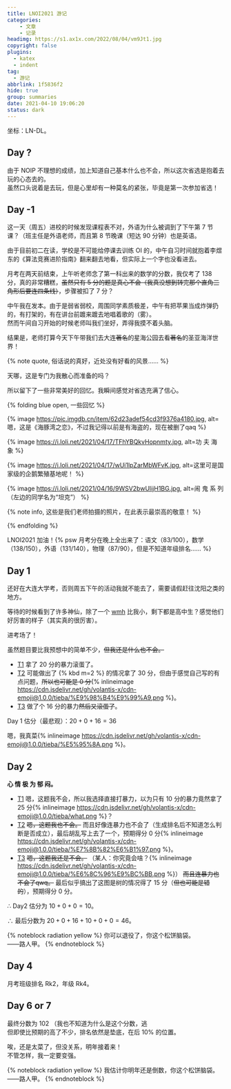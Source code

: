 ```yaml
---
title: LNOI2021 游记
categories:
    - 文章
    - 记录
headimg: https://s1.ax1x.com/2022/08/04/vm9Jt1.jpg
copyright: false
plugins:
  - katex
  - indent
tag:
  - 游记
abbrlink: 1f5836f2
hide: true
group: summaries
date: 2021-04-10 19:06:20
status: dark
---
```


坐标：LN-DL。

<!--more-->

## Day ?

由于 NOIP 不理想的成绩，加上知道自己基本什么也不会，所以这次省选是抱着去玩的心态去的。   
虽然口头说着是去玩，但是心里却有一种莫名的紧张，毕竟是第一次参加省选！

## Day -1

这一天（周五）进校的时候发现课程表不对，外语为什么被调到了下午第 $7$ 节课？（班主任是外语老师，而且第 $8$ 节晚课（短达 $90$ 分钟）也是英语。

由于目前初二在读，学校是不可能给停课去训练 OI 的，中午自习时间就抱着李煜东的《算法竞赛进阶指南》翻来翻去地看，但实际上一个字也没看进去。

月考在两天前结束，上午听老师念了第一科出来的数学的分数，我仅考了 $138$ 分，真的非常糟糕，~~虽然只有 5 分的题是真心不会（我真没想到转完那个直角三角形后要连四条线）~~，步骤被扣了 $7$ 分？

中午我在发本。由于是弱省弱校，周围同学素质极差，中午有把苹果当成炸弹扔的，有打架的，有在讲台前踱来踱去地唱着歌的（雾）。   
然而午间自习开始的时候老师叫我们坐好，弄得我摸不着头脑。

结果是，老师打算今天下午带我们去大连~~著名~~的星海公园去看~~著名~~的圣亚海洋世界！

{% note quote, 俗话说的真好，近处没有好看的风景…… %}

天哪，这是专门为我散心而准备的吗？

所以留下了一些非常美好的回忆。我瞬间感觉对省选充满了信心。

{% folding blue open, 一些回忆 %}

{% image https://pic.imgdb.cn/item/62d23adef54cd3f9376a4180.jpg, alt=嗯，这是《海豚湾之恋》，不过我记得以前是有海盗的，现在被删了qaq %}

{% image https://i.loli.net/2021/04/17/TFhYBQkvHopnmty.jpg, alt=功 夫 海 象 %}

{% image https://i.loli.net/2021/04/17/wUi1lpZarMbWFvK.jpg, alt=这里可是国家级的企鹅繁殖基地呢！ %}

{% image https://i.loli.net/2021/04/16/9WSV2bwUlijH1BG.jpg, alt=闹 鬼 系 列（左边的同学名为“坦克”） %}

{% note info, 这些是我们老师拍摄的照片，在此表示最崇高的敬意！ %}

{% endfolding %}

LNOI2021 加油！{% psw 月考分在晚上全出来了：语文（83/100），数学（138/150），外语（131/140），物理（87/90），但是不知道年级排名…… %}

## Day 1

还好在大连大学考，否则周五下午的活动我就不能去了，需要请假赶往沈阳之类的地方。

等待的时候看到了许多神仙，除了一个 [wmh](https://www.luogu.com.cn/user/107484) 比我小，剩下都是高中生？感觉他们好厉害的样子（其实真的很厉害）。

进考场了！

虽然题目要比我预想中的简单不少，~~但我还是什么也不会。~~

- [T1](https://www.luogu.com.cn/problem/P7514) 拿了 $20$ 分的暴力滚蛋了。
- [T2](https://www.luogu.com.cn/problem/P7515) 可能做出了 {% kbd m=2 %} 的情况拿了 $30$ 分，但由于感觉自己写的有点问题，~~所以也可能是 0 分~~{% inlineimage https://cdn.jsdelivr.net/gh/volantis-x/cdn-emoji@1.0.0/tieba/%E9%98%B4%E9%99%A9.png %}。
- [T3](https://www.luogu.com.cn/problem/P7516) 做了个 $16$ 分的暴力~~然后又滚蛋了~~。

Day 1 估分（最悲观）：$20 + 0 + 16 = 36$

嗯，我真菜{% inlineimage https://cdn.jsdelivr.net/gh/volantis-x/cdn-emoji@1.0.0/tieba/%E5%95%8A.png %}。

## Day 2
**心 情 极 为 郁 闷。**

- [T1](https://www.luogu.com.cn/problem/P7518) 嗯，这题我不会，所以我选择直接打暴力，以为只有 $10$ 分的暴力竟然拿了 $25$ 分{% inlineimage https://cdn.jsdelivr.net/gh/volantis-x/cdn-emoji@1.0.0/tieba/what.png %}？
- [T2](https://www.luogu.com.cn/problem/P7519) ~~嗯，这题我也不会。~~ 而且好像连暴力也不会了（生成排名后不知道怎么判断是否成立），最后胡乱写上去了一个，预期得分 $0$ 分{% inlineimage https://cdn.jsdelivr.net/gh/volantis-x/cdn-emoji@1.0.0/tieba/%E7%8B%82%E6%B1%97.png %}。
- [T3](https://www.luogu.com.cn/problem/P7520) ~~嗯，这题我还是不会。~~ （某人：你究竟会啥？{% inlineimage https://cdn.jsdelivr.net/gh/volantis-x/cdn-emoji@1.0.0/tieba/%E6%8C%96%E9%BC%BB.png %}） ~~而且连暴力也不会了qwq。~~ 最后似乎搞出了这图是树的情况得了 $15$ 分（~~但也可能是错的~~），预期得分 $0$ 分。

$\therefore$ Day2 估分为 $10+0+0=10$。

$\therefore$ 最后分数为 $20+0+16+10+0+0=46$。

{% noteblock radiation yellow %}
你可以退役了，你这个松饼脑袋。   
——路人甲。
{% endnoteblock %}

## Day 4
月考班级排名 Rk2，年级 Rk4。

## Day 6 or 7
最终分数为 $102$ （我也不知道为什么是这个分数，逃   
但即使比预期的高了不少，排名依然是垫底，在后 $10\%$ 的位置。   

唉，还是太菜了，但没关系，明年接着来！   
不管怎样，我一定要变强。

{% noteblock radiation yellow %}
我估计你明年还是倒数，你这个松饼脑袋。   
——路人甲。
{% endnoteblock %}
